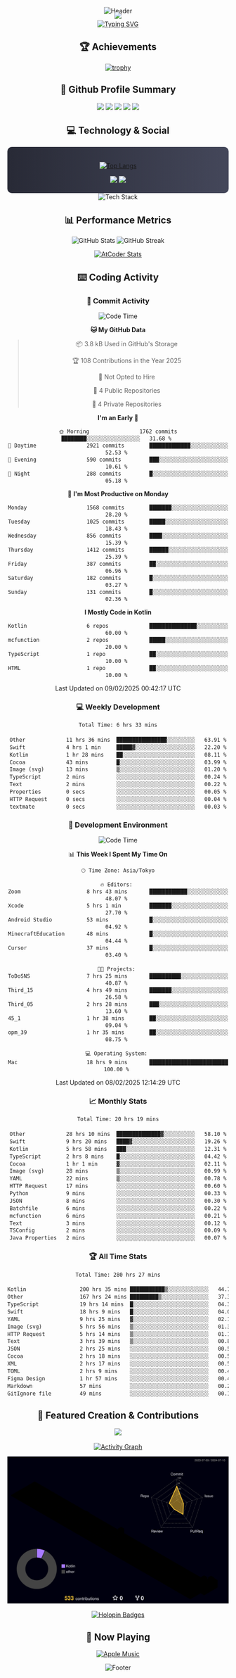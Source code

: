 <div align="center">
  
![Header](https://capsule-render.vercel.app/api?type=waving&color=gradient&customColorList=12&height=300&section=header&text=Welcome%20to%20Batapii's%20Universe&fontSize=50&animation=fadeIn&fontAlignY=40&desc=Android%20Developer%20|%20Kotlin%20LOVE%20)

<div style="margin-top: -20px;">
  <img src="https://readme-typing-svg.herokuapp.com/?lines=Crafting+Android+Experiences;Building+Tomorrow's+Apps+Today;Always+Learning,+Always+Growing&font=Fira%20Code&center=true&width=440&height=45&color=f75c7e&vCenter=true&size=22&pause=1000">
</div>

<a href="https://git.io/typing-svg">
  <img src="https://readme-typing-svg.demolab.com?font=Fira+Code&weight=600&size=28&duration=4000&pause=1000&center=true&vCenter=true&width=800&lines=Hey+there!+I'm+Batapii+%F0%9F%91%8B;Android+Developer+from+Japan+%F0%9F%87%AF%F0%9F%87%B5" alt="Typing SVG" />
</a>

## 🏆 Achievements

[![trophy](https://github-profile-trophy.vercel.app/?username=batapii&theme=onestar&no-frame=true&no-bg=true&column=8&rank=SECRET,SSS,SS,S,AAA,AA,A,B,C,?&margin-w=10&margin-h=10)](https://github.com/ryo-ma/github-profile-trophy)

## 🎯 Github Profile Summary

<div align="center">
  <img src="http://github-profile-summary-cards.vercel.app/api/cards/profile-details?username=batapii&theme=radical" />
  <img src="http://github-profile-summary-cards.vercel.app/api/cards/repos-per-language?username=batapii&theme=radical" />
  <img src="http://github-profile-summary-cards.vercel.app/api/cards/most-commit-language?username=batapii&theme=radical" />
  <img src="http://github-profile-summary-cards.vercel.app/api/cards/stats?username=batapii&theme=radical" />
  <img src="http://github-profile-summary-cards.vercel.app/api/cards/productive-time?username=batapii&theme=radical" />
</div>

## 💻 Technology & Social

<div align="center" style="background: linear-gradient(to right, #282A36, #44475A); padding: 20px; border-radius: 10px;">

[![Top Langs](https://github-readme-stats.vercel.app/api/top-langs/?username=batapii
)](https://github.com/anuraghazra/github-readme-stats)

<div style="margin-top: 15px">
<a href="https://github.com/batapii"><img src="https://img.shields.io/github/followers/batapii?style=for-the-badge&logo=github&label=Follow&color=ff6e96&labelColor=282A36"/></a>
<a href="https://twitter.com/batapii3939"><img src="https://img.shields.io/twitter/follow/batapii?style=for-the-badge&logo=twitter&color=1DA1F2&labelColor=282A36&label= Twitter"/></a>
</div>

</div>

<div align="center">
<img src="https://github-readme-tech-stack.vercel.app/api/cards?title=Tech+Stack&align=center&titleAlign=center&fontSize=20&lineHeight=10&lineCount=4&theme=github_dark&width=800&bg=%230D1117&badge=%23161B22&border=%2321262D&titleColor=%2358A6FF&line1=kotlin%2Ckotlin%2C0095D5%3Bandroid%2Candroid%2C00ff00%3Bjetpackcompose%2Cjetpack%2C4285F4%3B&line2=swift%2Cswift%2CFA7343%3Bfirebase%2Cfirebase%2CFFCA28%3Bgithub%2Cgithub%2C181717%3B&line3=typescript%2Ctypescript%2C3178C6%3Bgraphql%2Cgraphql%2CE10098%3Bsupabase%2Csupabase%2C3FCF8E%3B&line4=gradle%2Cgradle%2C02303A%3Bgitkraken%2Cgitkraken%2C179287%3Bpostman%2Cpostman%2CFF6C37%3B" alt="Tech Stack" />
</div>



## 📊 Performance Metrics

<div align="center">

![GitHub Stats](https://github-readme-stats.vercel.app/api?username=batapii&show_icons=true&theme=radical&hide_border=true&bg_color=0D1117)
![GitHub Streak](https://github-readme-streak-stats.herokuapp.com/?user=batapii&theme=radical&hide_border=true&background=0D1117)

[![AtCoder Stats](https://atcoder-readme-stats.vercel.app/stats/batapii3939?theme=dark&show_history=5&width=495)](https://github.com/iwbc-mzk/atcoder-readme-stats)

</div>

## ⌨️ Coding Activity

### 🌟 Commit Activity
<!--START_SECTION:commit-stats-->
![Code Time](http://img.shields.io/badge/Code%20Time-451%20hrs%207%20mins-blue)

**🐱 My GitHub Data** 

> 📦 3.8 kB Used in GitHub's Storage 
 > 
> 🏆 108 Contributions in the Year 2025
 > 
> 🚫 Not Opted to Hire
 > 
> 📜 4 Public Repositories 
 > 
> 🔑 4 Private Repositories 
 > 
**I'm an Early 🐤** 

```text
🌞 Morning                1762 commits        ████████░░░░░░░░░░░░░░░░░   31.68 % 
🌆 Daytime                2921 commits        █████████████░░░░░░░░░░░░   52.53 % 
🌃 Evening                590 commits         ███░░░░░░░░░░░░░░░░░░░░░░   10.61 % 
🌙 Night                  288 commits         █░░░░░░░░░░░░░░░░░░░░░░░░   05.18 % 
```
📅 **I'm Most Productive on Monday** 

```text
Monday                   1568 commits        ███████░░░░░░░░░░░░░░░░░░   28.20 % 
Tuesday                  1025 commits        █████░░░░░░░░░░░░░░░░░░░░   18.43 % 
Wednesday                856 commits         ████░░░░░░░░░░░░░░░░░░░░░   15.39 % 
Thursday                 1412 commits        ██████░░░░░░░░░░░░░░░░░░░   25.39 % 
Friday                   387 commits         ██░░░░░░░░░░░░░░░░░░░░░░░   06.96 % 
Saturday                 182 commits         █░░░░░░░░░░░░░░░░░░░░░░░░   03.27 % 
Sunday                   131 commits         █░░░░░░░░░░░░░░░░░░░░░░░░   02.36 % 
```


**I Mostly Code in Kotlin** 

```text
Kotlin                   6 repos             ███████████████░░░░░░░░░░   60.00 % 
mcfunction               2 repos             █████░░░░░░░░░░░░░░░░░░░░   20.00 % 
TypeScript               1 repo              ██░░░░░░░░░░░░░░░░░░░░░░░   10.00 % 
HTML                     1 repo              ██░░░░░░░░░░░░░░░░░░░░░░░   10.00 % 
```




 Last Updated on 09/02/2025 00:42:17 UTC
<!--END_SECTION:commit-stats-->

### 💻 Weekly Development
<!--START_SECTION:wakatime-->

```txt
Total Time: 6 hrs 33 mins

Other             11 hrs 36 mins  ████████████████░░░░░░░░░   63.91 %
Swift             4 hrs 1 min     █████▓░░░░░░░░░░░░░░░░░░░   22.20 %
Kotlin            1 hr 28 mins    ██░░░░░░░░░░░░░░░░░░░░░░░   08.11 %
Cocoa             43 mins         █░░░░░░░░░░░░░░░░░░░░░░░░   03.99 %
Image (svg)       13 mins         ▒░░░░░░░░░░░░░░░░░░░░░░░░   01.20 %
TypeScript        2 mins          ░░░░░░░░░░░░░░░░░░░░░░░░░   00.24 %
Text              2 mins          ░░░░░░░░░░░░░░░░░░░░░░░░░   00.22 %
Properties        0 secs          ░░░░░░░░░░░░░░░░░░░░░░░░░   00.05 %
HTTP Request      0 secs          ░░░░░░░░░░░░░░░░░░░░░░░░░   00.04 %
textmate          0 secs          ░░░░░░░░░░░░░░░░░░░░░░░░░   00.03 %
```

<!--END_SECTION:wakatime-->

### 🔨 Development Environment
<!--START_SECTION:dev-stats-->
![Code Time](http://img.shields.io/badge/Code%20Time-451%20hrs%206%20mins-blue)

📊 **This Week I Spent My Time On** 

```text
🕑︎ Time Zone: Asia/Tokyo

🔥 Editors: 
Zoom                     8 hrs 43 mins       ████████████░░░░░░░░░░░░░   48.07 % 
Xcode                    5 hrs 1 min         ███████░░░░░░░░░░░░░░░░░░   27.70 % 
Android Studio           53 mins             █░░░░░░░░░░░░░░░░░░░░░░░░   04.92 % 
MinecraftEducation       48 mins             █░░░░░░░░░░░░░░░░░░░░░░░░   04.44 % 
Cursor                   37 mins             █░░░░░░░░░░░░░░░░░░░░░░░░   03.40 % 

🐱‍💻 Projects: 
ToDoSNS                  7 hrs 25 mins       ██████████░░░░░░░░░░░░░░░   40.87 % 
Third_15                 4 hrs 49 mins       ███████░░░░░░░░░░░░░░░░░░   26.58 % 
Third_05                 2 hrs 28 mins       ███░░░░░░░░░░░░░░░░░░░░░░   13.60 % 
45_1                     1 hr 38 mins        ██░░░░░░░░░░░░░░░░░░░░░░░   09.04 % 
opm_39                   1 hr 35 mins        ██░░░░░░░░░░░░░░░░░░░░░░░   08.75 % 

💻 Operating System: 
Mac                      18 hrs 9 mins       █████████████████████████   100.00 % 
```


 Last Updated on 08/02/2025 12:14:29 UTC
<!--END_SECTION:dev-stats-->

### 📈 Monthly Stats
<!--START_SECTION:wakamonth-->

```txt
Total Time: 20 hrs 19 mins

Other             28 hrs 10 mins  ██████████████▓░░░░░░░░░░   58.10 %
Swift             9 hrs 20 mins   ████▓░░░░░░░░░░░░░░░░░░░░   19.26 %
Kotlin            5 hrs 58 mins   ███░░░░░░░░░░░░░░░░░░░░░░   12.31 %
TypeScript        2 hrs 8 mins    █░░░░░░░░░░░░░░░░░░░░░░░░   04.42 %
Cocoa             1 hr 1 min      ▓░░░░░░░░░░░░░░░░░░░░░░░░   02.11 %
Image (svg)       28 mins         ▒░░░░░░░░░░░░░░░░░░░░░░░░   00.99 %
YAML              22 mins         ▒░░░░░░░░░░░░░░░░░░░░░░░░   00.78 %
HTTP Request      17 mins         ░░░░░░░░░░░░░░░░░░░░░░░░░   00.60 %
Python            9 mins          ░░░░░░░░░░░░░░░░░░░░░░░░░   00.33 %
JSON              8 mins          ░░░░░░░░░░░░░░░░░░░░░░░░░   00.30 %
Batchfile         6 mins          ░░░░░░░░░░░░░░░░░░░░░░░░░   00.22 %
mcfunction        6 mins          ░░░░░░░░░░░░░░░░░░░░░░░░░   00.21 %
Text              3 mins          ░░░░░░░░░░░░░░░░░░░░░░░░░   00.12 %
TSConfig          2 mins          ░░░░░░░░░░░░░░░░░░░░░░░░░   00.09 %
Java Properties   2 mins          ░░░░░░░░░░░░░░░░░░░░░░░░░   00.07 %
```

<!--END_SECTION:wakamonth-->

### 🏆 All Time Stats
<!--START_SECTION:wakaalltime-->

```txt
Total Time: 280 hrs 27 mins

Kotlin                 200 hrs 35 mins ███████████▒░░░░░░░░░░░░░   44.79 %
Other                  167 hrs 24 mins █████████▒░░░░░░░░░░░░░░░   37.38 %
TypeScript             19 hrs 14 mins  █░░░░░░░░░░░░░░░░░░░░░░░░   04.30 %
Swift                  18 hrs 9 mins   █░░░░░░░░░░░░░░░░░░░░░░░░   04.05 %
YAML                   9 hrs 25 mins   ▓░░░░░░░░░░░░░░░░░░░░░░░░   02.10 %
Image (svg)            5 hrs 56 mins   ▒░░░░░░░░░░░░░░░░░░░░░░░░   01.33 %
HTTP Request           5 hrs 14 mins   ▒░░░░░░░░░░░░░░░░░░░░░░░░   01.17 %
Text                   3 hrs 39 mins   ▒░░░░░░░░░░░░░░░░░░░░░░░░   00.81 %
JSON                   2 hrs 25 mins   ░░░░░░░░░░░░░░░░░░░░░░░░░   00.54 %
Cocoa                  2 hrs 18 mins   ░░░░░░░░░░░░░░░░░░░░░░░░░   00.52 %
XML                    2 hrs 17 mins   ░░░░░░░░░░░░░░░░░░░░░░░░░   00.51 %
TOML                   2 hrs 9 mins    ░░░░░░░░░░░░░░░░░░░░░░░░░   00.48 %
Figma Design           1 hr 57 mins    ░░░░░░░░░░░░░░░░░░░░░░░░░   00.44 %
Markdown               57 mins         ░░░░░░░░░░░░░░░░░░░░░░░░░   00.21 %
GitIgnore file         49 mins         ░░░░░░░░░░░░░░░░░░░░░░░░░   00.19 %
```

<!--END_SECTION:wakaalltime-->


## 🌟 Featured Creation & Contributions

<div align="center">
  <a href="https://github.com/batapii/ToDoSNS">
    <img src="https://github-readme-stats.vercel.app/api/pin/?username=batapii&repo=ToDoSNS&theme=radical&hide_border=true&bg_color=0D1117" />
  </a>

[![Activity Graph](https://github-readme-activity-graph.vercel.app/graph?username=batapii&custom_title=Contribution%20Graph&hide_border=true&theme=radical&bg_color=0D1117)](https://github.com/ashutosh00710/github-readme-activity-graph)

![3D Contrib](./profile-3d-contrib/profile-night-rainbow.svg)

[![Holopin Badges](https://holopin.me/batapii)](https://holopin.io/@batapii)

</div>

## 🎵 Now Playing

<div align="center">
  
[![Apple Music](https://music-profile.rayriffy.com/theme/dark.svg?uid=001005.6598667d2ffd4a10a4f429edd0ba24c4.1156)](https://github.com/rayriffy/apple-music-github-profile)

</div>

![Footer](https://capsule-render.vercel.app/api?type=waving&color=gradient&customColorList=12&height=100&section=footer)

</div>
